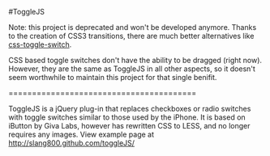 #ToggleJS

Note: this project is deprecated and won't be developed anymore. Thanks to the creation of CSS3 transitions, there are much better alternatives like [css-toggle-switch](https://github.com/ghinda/css-toggle-switch).

CSS based toggle switches don't have the ability to be dragged (right now). However, they are the same as ToggleJS in all other aspects, so it doesn't seem worthwhile to maintain this project for that single benifit.


========================================

ToggleJS is a jQuery plug-in that replaces checkboxes or radio switches with toggle switches similar to those used by the iPhone. It is based on iButton by Giva Labs, however has rewritten CSS to LESS, and no longer requires any images. View example page at http://slang800.github.com/toggleJS/